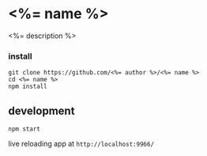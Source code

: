 # <%= name %>

<%= description %>

### install

```
git clone https://github.com/<%= author %>/<%= name %>
cd <%= name %>
npm install
```

## development

```
npm start
```

live reloading app at `http://localhost:9966/`
